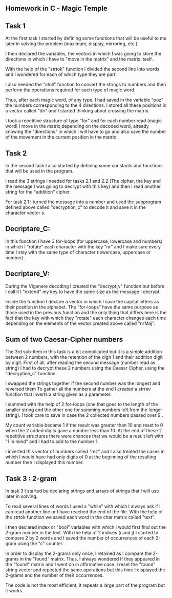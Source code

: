 ## Homework in C - Magic Temple

Task 1
------
At the first task I started by defining some functions that will be useful to me later in solving the problem (maximum, display, mirroring, etc.).

I then declared the variables, the vectors in which I was going to store the directions in which I have to "move in the matrix" and the matrix itself.

With the help of the "strtok" function I divided the second line into words and I wondered for each of which type they are part.

I also needed the "atoll" function to convert the strings to numbers and then perform the operations required for each type of magic word.

Thus, after each magic word, of any type, I had saved in the variable "poz" the numbers corresponding to the 4 directions.
I stored all these positions in a vector called "dir" and I started thinking about crossing the matrix.

I took a repetitive structure of type "for" and for each number read (magic word) 
I move in the matrix,depending on the decoded word, already knowing the "directions" in which I will have to go and also save the number of the movement in the current
position in the matrix

Task 2
----------
In the second task I also started by defining some constants and functions that will be used in the program.

I read the 3 strings I needed for tasks 2.1 and 2.2 (The cipher, the key and the message I was going to decrypt with this key) and then I read another string for the "addition" cipher.

For task 2.1 I turned the message into a number and used the subprogram defined above called "decryption_c" to decode it and save it in the character vector s.

Decriptare_C:
-------------
In this function I have 3 for-loops (for uppercase, lowercase and numbers) in which I "rotate" each character with the key "nr" and I make sure every time I stay with the same type of character (lowercase, uppercase or number) .

Decriptare_V:
------------
During the Vigenere decoding I created the "decrypt_v" function but before I call it I "extend" my key to have the same size as the message I decrypt.

Inside the function I declare a vector in which I save the capital letters as their 
position in the alphabet.
The "for-loops" have the same purpose as those used in the previous function and the 
only thing that differs here is the fact that the key with which they "rotate" each 
character changes each time depending on the elements of the vector created above called "nrMaj".

## Sum of two Caesar-Cipher numbers

The 3rd sub-item in this task is a bit complicated but it is a simple addition between 
2 numbers, with the retention of the digit 1 and their addition digit by digit.
First of all, after reading the second message (number read as string) I had to decrypt these 2 numbers using the Caesar Cipher, using the "decryption_c" function.

I swapped the strings together if the second number was the longest and reversed them 
To gather all the numbers at the end I created a strrev function that inverts a string
given as a parameter.

I summed with the help of 2 for-loops (one that goes to the length of the smaller string and the other one for summing numbers left from the longer string).
I took care to save in case the 2 collected numbers passed
over 9 .

My count variable became 1 if the result was greater than 10 and reset to 0 when the 2 
added digits gave a number less than 10.
At the end of these 2 repetitive structures there were chances that we would be a 
result left with "1 in mind" and I had to add to the number 1.

I inverted this vector of numbers called "rez" and I also treated the cases in which I 
would have had only digits of 0 at the beginning of the resulting number then I displayed this number.

Task 3 : 2-gram
--------
In task 3 I started by declaring strings and arrays of strings that I will use later 
in solving.

To read several lines of words I used a "while" with which I always ask if I can read 
another line or I have reached the end of the file.
With the help of the strtok function we saved each word in the char matrix called 
"text".

I then declared index or "bool" variables with which I would first find out the 2-gram 
number in the text. With the help of 2 indices (i and j) I started to compare 2 by 2 
words and I saved the number of occurrences of each 2-gram using the "c" counter.

In order to display the 2-grams only once, I retained as I compare the 2-grams in the 
"found" matrix. Thus, I always wondered if they appeared in the "found" matrix and I 
went on in affirmative case. I reset the "found" string vector and repeated the same 
operations but this time I displayed the 2-grams and the number of their occurrences. 

The code is not the most efficient, it repeats a large part of the program but it 
works. 
